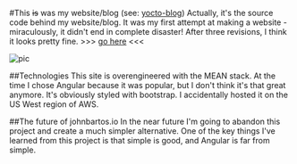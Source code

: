 #This ~~is~~ was my website/blog (see: [yocto-blog](https://github.com/johnBartos/yocto-blog))
Actually, it's the source code behind my website/blog. It was my first attempt at making a website - miraculously, it didn't end in complete disaster! After three revisions, I think it looks pretty fine. >>> [go here](http://johnbartos.io) <<<


![pic](https://i.imgur.com/cnrdVQx.png)


##Technologies
This site is overengineered with the MEAN stack. At the time I chose Angular because it was popular, but I don't think it's that great anymore. It's obviously styled with bootstrap. I accidentally hosted it on the US West region of AWS. 


##The future of johnbartos.io
In the near future I'm going to abandon this project and create a much simpler alternative. One of the key things I've learned from this project is that simple is good, and Angular is far from simple.
